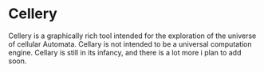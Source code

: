 Cellery
=======

Cellery is a graphically rich tool intended for the exploration of the universe of cellular Automata.
Cellary is not intended to be a universal computation engine.
Cellary is still in its infancy, and there is a lot more i plan to add soon.


